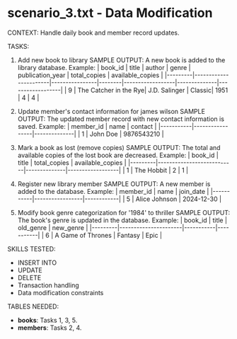 # scenario_3.txt - Data Modification

CONTEXT:
Handle daily book and member record updates.

TASKS:

1. Add new book to library
   SAMPLE OUTPUT:
   A new book is added to the library database. Example:
   | book_id | title | author | genre | publication_year | total_copies | available_copies |
   |---------|-----------------------|----------------|--------|------------------|--------------|------------------|
   | 9 | The Catcher in the Rye| J.D. Salinger | Classic| 1951 | 4 | 4 |

2. Update member's contact information for james wilson
   SAMPLE OUTPUT:
   The updated member record with new contact information is saved. Example:
   | member_id | name | contact |
   |-----------|-----------------|--------------|
   | 1 | John Doe | 9876543210 |

3. Mark a book as lost (remove copies)
   SAMPLE OUTPUT:
   The total and available copies of the lost book are decreased. Example:
   | book_id | title | total_copies | available_copies |
   |---------|---------------------------|--------------|------------------|
   | 1 | The Hobbit | 2 | 1 |

4. Register new library member
   SAMPLE OUTPUT:
   A new member is added to the database. Example:
   | member_id | name | join_date |
   |-----------|-----------------|------------|
   | 5 | Alice Johnson | 2024-12-30 |

5. Modify book genre categorization for '1984' to thriller
   SAMPLE OUTPUT:
   The book's genre is updated in the database. Example:
   | book_id | title | old_genre | new_genre |
   |---------|----------------------|-----------|-----------|
   | 6 | A Game of Thrones | Fantasy | Epic |

SKILLS TESTED:

- INSERT INTO
- UPDATE
- DELETE
- Transaction handling
- Data modification constraints

TABLES NEEDED:

- **books**: Tasks 1, 3, 5.
- **members**: Tasks 2, 4.
